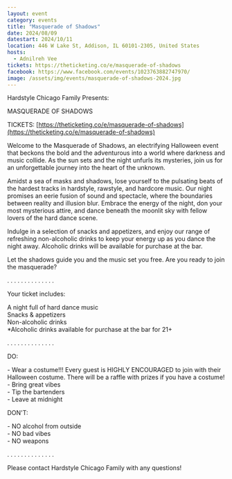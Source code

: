 ```yaml
---
layout: event
category: events
title: "Masquerade of Shadows"
date: 2024/08/09
datestart: 2024/10/11
location: 446 W Lake St, Addison, IL 60101-2305, United States
hosts:
  - Adnilreh Vee
tickets: https://theticketing.co/e/masquerade-of-shadows
facebook: https://www.facebook.com/events/1023763882747970/
image: /assets/img/events/masquerade-of-shadows-2024.jpg
---
```


Hardstyle Chicago Family Presents:

MASQUERADE OF SHADOWS

TICKETS: [https://theticketing.co/e/masquerade-of-shadows](https://theticketing.co/e/masquerade-of-shadows)

  

Welcome to the Masquerade of Shadows, an electrifying Halloween event that beckons the bold and the adventurous into a world where darkness and music collide. As the sun sets and the night unfurls its mysteries, join us for an unforgettable journey into the heart of the unknown.

Amidst a sea of masks and shadows, lose yourself to the pulsating beats of the hardest tracks in hardstyle, rawstyle, and hardcore music. Our night promises an eerie fusion of sound and spectacle, where the boundaries between reality and illusion blur. Embrace the energy of the night, don your most mysterious attire, and dance beneath the moonlit sky with fellow lovers of the hard dance scene.

Indulge in a selection of snacks and appetizers, and enjoy our range of refreshing non-alcoholic drinks to keep your energy up as you dance the night away. Alcoholic drinks will be available for purchase at the bar.

Let the shadows guide you and the music set you free. Are you ready to join the masquerade?

. . . . . . . . . . . . . .

  

Your ticket includes:

A night full of hard dance music  
Snacks & appetizers  
Non-alcoholic drinks  
\*Alcoholic drinks available for purchase at the bar for 21+

. . . . . . . . . . . . . .

  

DO:

\- Wear a costume!!! Every guest is HIGHLY ENCOURAGED to join with their Halloween costume. There will be a raffle with prizes if you have a costume!  
\- Bring great vibes  
\- Tip the bartenders  
\- Leave at midnight

  

DON'T:

\- NO alcohol from outside  
\- NO bad vibes  
\- NO weapons

  

. . . . . . . . . . . . . .

Please contact Hardstyle Chicago Family with any questions!
